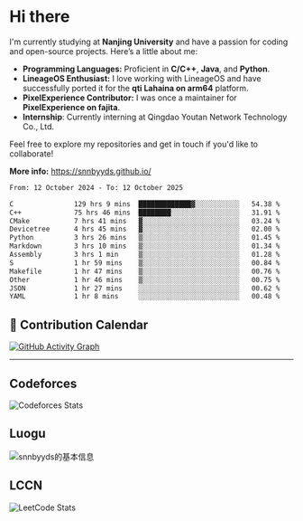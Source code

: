 # Hi there

I'm currently studying at **Nanjing University** and have a passion for coding and open-source projects. Here’s a little about me:

- **Programming Languages:** Proficient in **C/C++**, **Java**, and **Python**.
- **LineageOS Enthusiast:** I love working with LineageOS and have successfully ported it for the **qti Lahaina on arm64** platform.
- **PixelExperience Contributor:** I was once a maintainer for **PixelExperience on fajita**.
- **Internship**: Currently interning at Qingdao Youtan Network Technology Co., Ltd.

Feel free to explore my repositories and get in touch if you'd like to collaborate!

**More info:** https://snnbyyds.github.io/

<!--START_SECTION:waka-->

```txt
From: 12 October 2024 - To: 12 October 2025

C               129 hrs 9 mins  █████████████▓░░░░░░░░░░░   54.38 %
C++             75 hrs 46 mins  ████████░░░░░░░░░░░░░░░░░   31.91 %
CMake           7 hrs 41 mins   ▓░░░░░░░░░░░░░░░░░░░░░░░░   03.24 %
Devicetree      4 hrs 45 mins   ▓░░░░░░░░░░░░░░░░░░░░░░░░   02.00 %
Python          3 hrs 26 mins   ▒░░░░░░░░░░░░░░░░░░░░░░░░   01.45 %
Markdown        3 hrs 10 mins   ▒░░░░░░░░░░░░░░░░░░░░░░░░   01.34 %
Assembly        3 hrs 1 min     ▒░░░░░░░░░░░░░░░░░░░░░░░░   01.28 %
S               1 hr 59 mins    ▒░░░░░░░░░░░░░░░░░░░░░░░░   00.84 %
Makefile        1 hr 47 mins    ▒░░░░░░░░░░░░░░░░░░░░░░░░   00.76 %
Other           1 hr 46 mins    ▒░░░░░░░░░░░░░░░░░░░░░░░░   00.75 %
JSON            1 hr 27 mins    ░░░░░░░░░░░░░░░░░░░░░░░░░   00.62 %
YAML            1 hr 8 mins     ░░░░░░░░░░░░░░░░░░░░░░░░░   00.48 %
```

<!--END_SECTION:waka-->

## 📅 Contribution Calendar

[![GitHub Activity Graph](https://github-readme-activity-graph.vercel.app/graph?username=snnbyyds&theme=react-dark)](https://github.com/snnbyyds)

---

## Codeforces
![Codeforces Stats](https://codeforces-readme-stats.vercel.app/api/card?username=snnbyyds)

## Luogu
![snnbyyds的基本信息](https://luogu-card.vercel.app/about?id=1560631)

## LCCN
![LeetCode Stats](https://leetcard.jacoblin.cool/snnbyyds?theme=light&font=Fuzzy%20Bubbles&site=cn)
